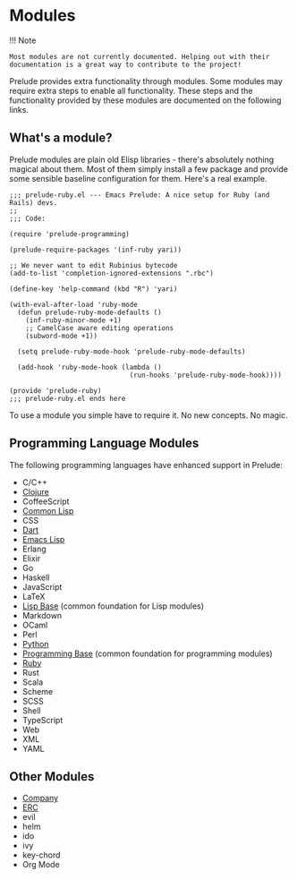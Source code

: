 # Modules

!!! Note

    Most modules are not currently documented. Helping out with their
    documentation is a great way to contribute to the project!

Prelude provides extra functionality through modules. Some modules may
require extra steps to enable all functionality. These steps and the
functionality provided by these modules are documented on the
following links.

## What's a module?

Prelude modules are plain old Elisp libraries - there's absolutely nothing magical about them.
Most of them simply install a few package and provide some sensible baseline configuration for them.
Here's a real example.

``` emacs-lisp
;;; prelude-ruby.el --- Emacs Prelude: A nice setup for Ruby (and Rails) devs.
;;
;;; Code:

(require 'prelude-programming)

(prelude-require-packages '(inf-ruby yari))

;; We never want to edit Rubinius bytecode
(add-to-list 'completion-ignored-extensions ".rbc")

(define-key 'help-command (kbd "R") 'yari)

(with-eval-after-load 'ruby-mode
  (defun prelude-ruby-mode-defaults ()
    (inf-ruby-minor-mode +1)
    ;; CamelCase aware editing operations
    (subword-mode +1))

  (setq prelude-ruby-mode-hook 'prelude-ruby-mode-defaults)

  (add-hook 'ruby-mode-hook (lambda ()
                              (run-hooks 'prelude-ruby-mode-hook))))

(provide 'prelude-ruby)
;;; prelude-ruby.el ends here
```

To use a module you simple have to require it. No new concepts. No magic.

## Programming Language Modules

The following programming languages have enhanced support in Prelude:

- C/C++
- [Clojure](clojure.md)
- CoffeeScript
- [Common Lisp](common_lisp.md)
- CSS
- [Dart](dart.md)
- [Emacs Lisp](emacs_lisp.md)
- Erlang
- Elixir
- Go
- Haskell
- JavaScript
- LaTeX
- [Lisp Base](lisp.md) (common foundation for Lisp modules)
- Markdown
- OCaml
- Perl
- [Python](python.md)
- [Programming Base](programming.md) (common foundation for programming modules)
- [Ruby](ruby.md)
- Rust
- Scala
- Scheme
- SCSS
- Shell
- TypeScript
- Web
- XML
- YAML

## Other Modules

- [Company](company.md)
- [ERC](erc.md)
- evil
- helm
- ido
- ivy
- key-chord
- Org Mode
